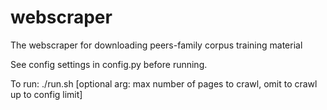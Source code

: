 # webscraper
The webscraper for downloading peers-family corpus training material

See config settings in config.py before running.

To run:
./run.sh [optional arg: max number of pages to crawl, omit to crawl up to config limit]

